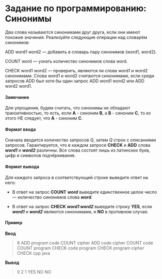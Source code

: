 # Задание по программированию: Синонимы

Два слова называются синонимами друг друга, если они имеют похожие значения. Реализуйте следующие операции над словарём синонимов:

ADD word1 word2 — добавить в словарь пару синонимов (word1, word2).

COUNT word — узнать количество синонимов слова word.

CHECK word1 word2 — проверить, являются ли слова word1 и word2 синонимами. Слова word1 и word2 считаются синонимами, если среди запросов ADD был хотя бы один запрос ADD word1 word2 или ADD word2 word1.

#### Замечание

Для упрощения, будем считать, что синонимы не обладают транзитивностью, то есть, если **A** - синоним **B**, а **B** - синоним **C**, то из этого НЕ следует, что **A** - синоним **C**.

#### Формат ввода

Сначала вводится количество запросов _Q_, затем _Q_ строк с описаниями запросов. Гарантируется, что в каждом запросе **CHECK** и **ADD** слова **_word1_** и **_word2_** различны. Все слова состоят лишь из латинских букв, цифр и символов подчёркивания.

#### Формат вывода

Для каждого запроса в соответствующей строке выведите ответ на него:

- В ответ на запрос **COUNT** **_word_** выведите единственное целое число — количество синонимов слова **_word_**.

- В ответ на запрос **CHECK** **_word1 word2_** выведите строку **YES**, если **_word1_** и **_word2_** являются синонимами, и **NO** в противном случае.

#### Пример

**Ввод**

> 8
> ADD program code
> COUNT cipher
> ADD code cipher
> COUNT code
> COUNT program
> CHECK code program
> CHECK program cipher
> CHECK cpp java

**Вывод**

> 0
> 2
> 1
> YES
> NO
> NO
